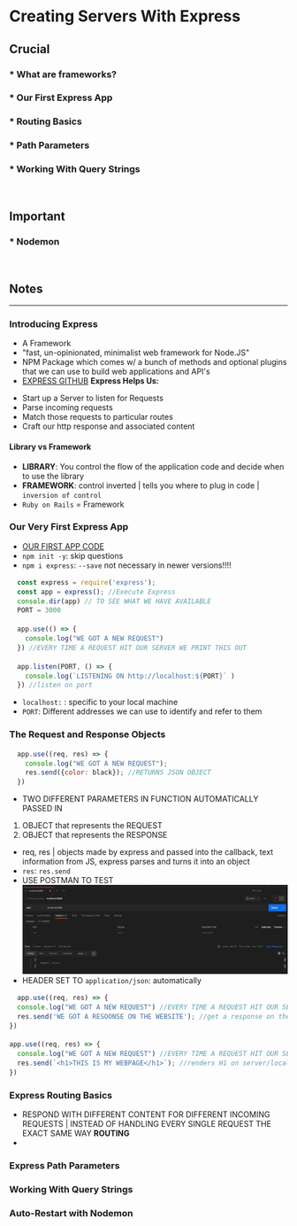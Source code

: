 # Creating Servers With Express

## Crucial 

### * What are frameworks?
### * Our First Express App
### * Routing Basics
### * Path Parameters
### * Working With Query Strings

<br>

## Important 

### * Nodemon

<br>

## Notes

<hr>

### Introducing Express
- A Framework
- "fast, un-opinionated, minimalist web framework for Node.JS"
- NPM Package which comes w/ a bunch of methods and optional plugins that we can use to build web applications and API's
- [EXPRESS GITHUB](https://github.com/expressjs/express)
**Express Helps Us:**
* Start up a Server to listen for Requests
* Parse incoming requests
* Match those requests to particular routes
* Craft our http response and associated content

#### Library vs Framework
- **LIBRARY**: You control the flow of the application code and decide when to use the library
- **FRAMEWORK**: control inverted | tells you where to plug in code | `inversion of control`
- `Ruby on Rails` = Framework

### Our Very First Express App
- [OUR FIRST APP CODE](01_first_app/index.js)
- `npm init -y`: skip questions
- `npm i express`: `--save` not necessary in newer versions!!!!
```js
  const express = require('express');
  const app = express(); //Execute Express
  console.dir(app) // TO SEE WHAT WE HAVE AVAILABLE
  PORT = 3000

  app.use(() => {
    console.log("WE GOT A NEW REQUEST")
  }) //EVERY TIME A REQUEST HIT OUR SERVER WE PRINT THIS OUT

  app.listen(PORT, () => {
    console.log(`LISTENING ON http://localhost:${PORT}` )
  }) //listen on port

```
- `localhost:` : specific to your local machine
- `PORT`: Different addresses we can use to identify and refer to them

### The Request and Response Objects
```js
  app.use((req, res) => {
    console.log("WE GOT A NEW REQUEST");
    res.send({color: black}); //RETURNS JSON OBJECT
  }) 
```
- TWO DIFFERENT PARAMETERS IN FUNCTION AUTOMATICALLY PASSED IN
1. OBJECT that represents the REQUEST
2. OBJECT that represents the RESPONSE
- req, res | objects made by express and passed into the callback, text information from JS, express parses and turns it into an object
- `res`: `res.send`
- USE POSTMAN TO TEST
![POSTMAN RES SEND EXAMPLE](./assets/postman_res_send.png)
- HEADER SET TO `application/json`: automatically
```js
  app.use((req, res) => {
  console.log("WE GOT A NEW REQUEST") //EVERY TIME A REQUEST HIT OUR SERVER WE PRINT THIS OUT(refresh page)
  res.send('WE GOT A RESOONSE ON THE WEBSITE'); //get a response on the server/localhost:8080 
})

app.use((req, res) => {
  console.log("WE GOT A NEW REQUEST") //EVERY TIME A REQUEST HIT OUR SERVER WE PRINT THIS OUT(refresh page)
  res.send(`<h1>THIS IS MY WEBPAGE</h1>`); //renders H1 on server/localhost:8080 - HTML in POSTMAN
}) 

```

### Express Routing Basics
- RESPOND WITH DIFFERENT CONTENT FOR DIFFERENT INCOMING REQUESTS | INSTEAD OF HANDLING EVERY SINGLE REQUEST THE EXACT SAME WAY
**ROUTING**
- 

### Express Path Parameters 


### Working With Query Strings


### Auto-Restart with Nodemon

